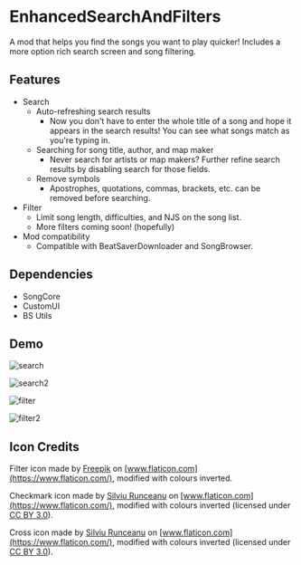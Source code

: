 # EnhancedSearchAndFilters

A mod that helps you find the songs you want to play quicker! Includes a more option rich search screen and song filtering.

## Features

- Search
     - Auto-refreshing search results
       - Now you don't have to enter the whole title of a song and hope it appears in the search results! You can see what songs match as you're typing in.
     - Searching for song title, author, and map maker
       - Never search for artists or map makers? Further refine search results by disabling search for those fields.
     - Remove symbols
       - Apostrophes, quotations, commas, brackets, etc. can be removed before searching.
- Filter
     - Limit song length, difficulties, and NJS on the song list.
     - More filters coming soon! (hopefully)
- Mod compatibility
     - Compatible with BeatSaverDownloader and SongBrowser.

## Dependencies

- SongCore
- CustomUI
- BS Utils

## Demo

![search](https://user-images.githubusercontent.com/14931856/59971425-cf46c000-9530-11e9-9dd9-38dc92a7f05f.PNG)

![search2](https://user-images.githubusercontent.com/14931856/59971426-cf46c000-9530-11e9-890b-0ae65b3b4afb.PNG)

![filter](https://user-images.githubusercontent.com/14931856/59971427-cf46c000-9530-11e9-90b4-1c75ab20b769.PNG)

![filter2](https://user-images.githubusercontent.com/14931856/59971428-cf46c000-9530-11e9-96f9-6576ffc8917b.PNG)

## Icon Credits

Filter icon made by [Freepik](https://www.freepik.com/) on [www.flaticon.com](https://www.flaticon.com/), modified with colours inverted.

Checkmark icon made by [Silviu Runceanu](https://www.flaticon.com/authors/silviu-runceanu) on [www.flaticon.com](https://www.flaticon.com/), modified with colours inverted (licensed under [CC BY 3.0](https://creativecommons.org/licenses/by/3.0/)).

Cross icon made by [Silviu Runceanu](https://www.flaticon.com/authors/silviu-runceanu) on [www.flaticon.com](https://www.flaticon.com/), modified with colours inverted (licensed under [CC BY 3.0](https://creativecommons.org/licenses/by/3.0/)).

